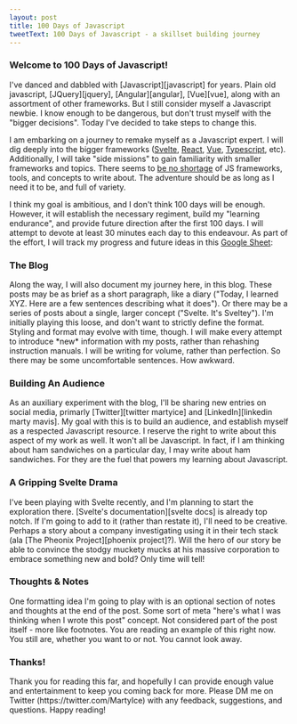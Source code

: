 ```yaml
---
layout: post
title: 100 Days of Javascript
tweetText: 100 Days of Javascript - a skillset building journey
---
```


<h3>Welcome to 100 Days of Javascript!</h3>
I've danced and dabbled with [Javascript][javascript] for years.  Plain old javascript, [JQuery][jquery], [Angular][angular], [Vue][vue], along with an assortment of other frameworks.  But I still consider myself a Javascript newbie.  I know enough to be dangerous, but don't trust myself with the "bigger decisions".  Today I've decided to take steps to change this.  

I am embarking on a journey to remake myself as a Javascript expert.  I will dig deeply into the bigger frameworks ([Svelte][svelte], [React][react], [Vue][vue], [Typescript][typescript], etc).  Additionally, I will take "side missions" to gain familiarity with smaller frameworks and topics.  There seems to [be no shortage][npm] of JS frameworks, tools, and concepts to write about.  The adventure should be as long as I need it to be, and full of variety.

I think my goal is ambitious, and I don't think 100 days will be enough.  However, it will establish the necessary regiment, build my "learning endurance", and provide future direction after the first 100 days.  I will attempt to devote at least 30 minutes each day to this endeavour.  As part of the effort, I will track my progress and future ideas in this [Google Sheet][google sheet]:

<h3>The Blog</h3>
Along the way, I will also document my journey here, in this blog.  These posts may be as brief as a short paragraph, like a diary ("Today, I learned XYZ.  Here are a few sentences describing what it does").  Or there may be a series of posts about a single, larger concept ("Svelte.  It's Sveltey").  I'm initially playing this loose, and don't want to strictly define the format.  Styling and format may evolve with time, though.  I will make every attempt to introduce *new* information with my posts, rather than rehashing instruction manuals.  I will be writing for volume, rather than perfection.  So there may be some uncomfortable sentences.  How awkward.

<h3>Building An Audience</h3>
As an auxiliary experiment with the blog, I'll be sharing new entries on social media, primarly [Twitter][twitter martyice] and [LinkedIn][linkedin marty mavis].  My goal with this is to build an audience, and establish myself as a respected Javascript resource.  I reserve the right to write about this aspect of my work as well.  It won't all be Javascript.  In fact, if I am thinking about ham sandwiches on a particular day, I may write about ham sandwiches.  For they are the fuel that powers my learning about Javascript.

<h3>A Gripping Svelte Drama</h3>
I've been playing with Svelte recently, and I'm planning to start the exploration there.  [Svelte's documentation][svelte docs] is already top notch.  If I'm going to add to it (rather than restate it), I'll need to be creative.  Perhaps a story about a company investigating using it in their tech stack (ala [The Pheonix Project][phoenix project]?).  Will the hero of our story be able to convince the stodgy muckety mucks at his massive corporation to embrace something new and bold?  Only time will tell!

<h3>Thoughts & Notes</h3>
One formatting idea I'm going to play with is an optional section of notes and thoughts at the end of the post.  Some sort of meta "here's what I was thinking when I wrote this post" concept.  Not considered part of the post itself - more like footnotes.  You are reading an example of this right now.  You still are, whether you want to or not.  You cannot look away.

<h3>Thanks!</h3>
Thank you for reading this far, and hopefully I can provide enough value and entertainment to keep you coming back for more.  Please DM me on Twitter (https://twitter.com/MartyIce) with any feedback, suggestions, and questions.  Happy reading!

[javascript]: https://developer.mozilla.org/en-US/docs/Web/javascript
[jquery]: https://jquery.com/
[angular]: https://angularjs.org/
[svelte]: https://svelte.dev
[react]: https://reactjs.org/
[vue]: https://vuejs.org/
[typescript]: https://www.typescriptlang.org/
[npm]: https://www.npmjs.com/
[google sheet]: https://docs.google.com/spreadsheets/d/12cED_0oe0oP5jsRQz4VlLb3kbgJmbdzauJ4cv20YbYY/edit?usp=sharing
[svelte docs]: https://svelte.dev/tutorial/basics
[twitter martyice]: https://twitter.com/MartyIce
[linkedin marty mavis]: https://www.linkedin.com/in/martymavis/
[phoenix project]: https://www.amazon.com/Phoenix-Project-DevOps-Helping-Business/dp/0988262592